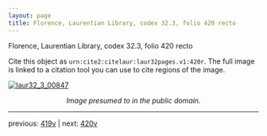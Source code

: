 ```yaml
---
layout: page
title: Florence, Laurentian Library, codex 32.3, folio 420 recto
---
```


Florence, Laurentian Library, codex 32.3, folio 420 recto

Cite this object as `urn:cite2:citelaur:laur32pages.v1:420r`.  The full image is linked to a citation tool you can use to cite regions of the image.

[![laur32_3_00847](http://www.homermultitext.org/iipsrv?IIIF=/project/homer/pyramidal/deepzoom/citelaur/laur32imgs/v1/laur32_3_00847.tif/full/800,/0/default.jpg)](http://www.homermultitext.org/ict2/?urn=urn:cite2:citelaur:laur32imgs.v1:laur32_3_00847) 

<p style="text-align: center; font-style: italic;">Image presumed to in the public domain.</p>

---

previous: [419v](../419v/) | next: [420v](../420v/)